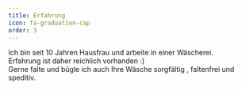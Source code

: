 ```yaml
---
title: Erfahrung
icon: fa-graduation-cap
order: 3
---
```


Ich bin seit 10 Jahren Hausfrau und arbeite in einer Wäscherei.\
Erfahrung ist daher reichlich vorhanden :)\
Gerne falte und bügle ich auch Ihre Wäsche sorgfältig , faltenfrei und speditiv.
